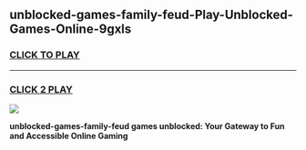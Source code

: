 
## unblocked-games-family-feud-Play-Unblocked-Games-Online-9gxls
<h3>
<a href="https://premium76.site?title=unblocked-games-family-feud&ref=24A">CLICK TO PLAY</a></h3>
<hr>

<h3>
<a href="https://premium76.site?title=unblocked-games-family-feud&ref=24A">CLICK 2 PLAY</a>
  
</h3>

<a href="https://premium76.site?title=unblocked-games-family-feud&ref=24A"><img src="https://clearcache.store/games.png"></a>


**unblocked-games-family-feud games unblocked: Your Gateway to Fun and Accessible Online Gaming**
